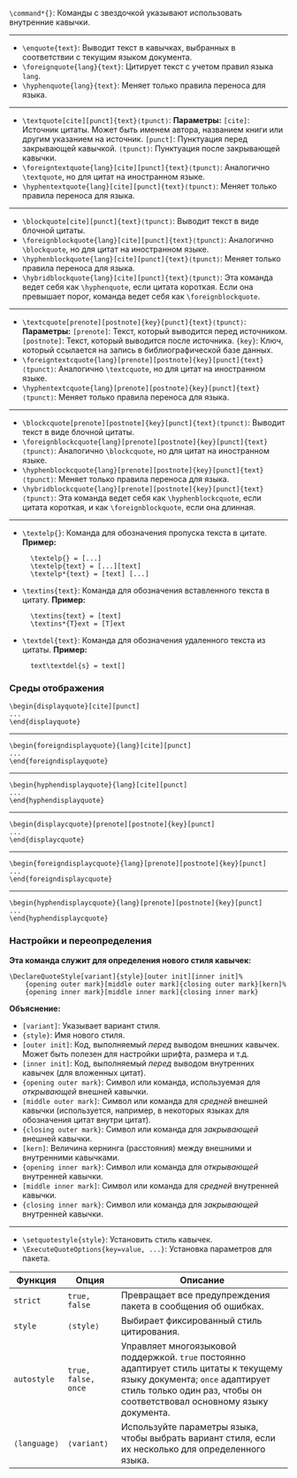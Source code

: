 `\command*{}`: Команды с звездочкой указывают использовать внутренние кавычки.

---

- `\enquote{text}`: Выводит текст в кавычках, выбранных в соответствии с текущим языком документа.
- `\foreignquote{lang}{text}`: Цитирует текст с учетом правил языка `lang`.
- `\hyphenquote{lang}{text}`: Меняет только правила переноса для языка.
---
- `\textquote[cite][punct]{text}⟨tpunct⟩`:
  **Параметры:**
  `[cite]`: Источник цитаты. Может быть именем автора, названием книги или другим указанием на источник.
  `[punct]`: Пунктуация перед закрывающей кавычкой.
  `⟨tpunct⟩`: Пунктуация после закрывающей кавычки.
- `\foreigntextquote{lang}[cite][punct]{text}⟨tpunct⟩`: 
  Аналогично `\textquote`, но для цитат на иностранном языке.
- `\hyphentextquote{lang}[cite][punct]{text}⟨tpunct⟩`: Меняет только правила переноса для языка.
---
- `\blockquote[cite][punct]{text}⟨tpunct⟩`: Выводит текст в виде блочной цитаты.
- `\foreignblockquote{lang}[cite][punct]{text}⟨tpunct⟩`: 
  Аналогично `\blockquote`, но для цитат на иностранном языке.
- `\hyphenblockquote{lang}[cite][punct]{text}⟨tpunct⟩`: Меняет только правила переноса для языка.
- `\hybridblockquote{lang}[cite][punct]{text}⟨tpunct⟩`: Эта команда ведет себя как `\hyphenquote`, если цитата короткая. Если она превышает порог, команда ведет себя как `\foreignblockquote`.
---

- `\textcquote[prenote][postnote]{key}[punct]{text}⟨tpunct⟩`:
  **Параметры:**
  `[prenote]`: Текст, который выводится перед источником.
  `[postnote]`: Текст, который выводится после источника.
  `{key}`: Ключ, который ссылается на запись в библиографической базе данных.
- `\foreigntextcquote{lang}[prenote][postnote]{key}[punct]{text}⟨tpunct⟩`: Аналогично `\textcquote`, но для цитат на иностранном языке.
- `\hyphentextcquote{lang}[prenote][postnote]{key}[punct]{text}⟨tpunct⟩`: Меняет только правила переноса для языка.
---
- `\blockcquote[prenote][postnote]{key}[punct]{text}⟨tpunct⟩`: Выводит текст в виде блочной цитаты.
- `\foreignblockcquote{lang}[prenote][postnote]{key}[punct]{text}⟨tpunct⟩`: Аналогично `\blockcquote`, но для цитат на иностранном языке.
- `\hyphenblockcquote{lang}[prenote][postnote]{key}[punct]{text}⟨tpunct⟩`: Меняет только правила переноса для языка.
- `\hybridblockcquote{lang}[prenote][postnote]{key}[punct]{text}⟨tpunct⟩`: Эта команда ведет себя как `\hyphenblockcquote`, если цитата короткая, и как `\foreignblockquote`, если она длинная.

---

- `\textelp{}`: Команда для обозначения пропуска текста в цитате.
  **Пример:**
  ```
	\textelp{} = [...]
	\textelp{text} = [...][text]
	\textelp*{text} = [text] [...]
	```

- `\textins{text}`: Команда для обозначения вставленного текста в цитату.
  **Пример:**
  ```
	\textins{text} = [text]
	\textins*{T}ext = [T]ext
	```
	
- `\textdel{text}`: Команда для обозначения удаленного текста из цитаты.
  **Пример:**
  ```
	text\textdel{s} = text[]
	```

### Среды отображения

```
\begin{displayquote}[cite][punct]
...
\end{displayquote}
```

---
```
\begin{foreigndisplayquote}{lang}[cite][punct]
...
\end{foreigndisplayquote}
```

---
```
\begin{hyphendisplayquote}{lang}[cite][punct]
...
\end{hyphendisplayquote}
```

---
```
\begin{displaycquote}[prenote][postnote]{key}[punct]
...
\end{displaycquote}
```

---
```
\begin{foreigndisplaycquote}{lang}[prenote][postnote]{key}[punct]
...
\end{foreigndisplaycquote}
```

---
```
\begin{hyphendisplaycquote}{lang}[prenote][postnote]{key}[punct]
...
\end{hyphendisplaycquote}
```

### Настройки и переопределения

**Эта команда служит для определения нового стиля кавычек:**

```
\DeclareQuoteStyle[variant]{style}[outer init][inner init]%
	{opening outer mark}[middle outer mark]{closing outer mark}[kern]%
	{opening inner mark}[middle inner mark]{closing inner mark}
```

**Объяснение:**

- `[variant]`: Указывает вариант стиля.
- `{style}`: Имя нового стиля.
- `[outer init]`: Код, выполняемый _перед_ выводом внешних кавычек. Может быть полезен для настройки шрифта, размера и т.д.
- `[inner init]`: Код, выполняемый _перед_ выводом внутренних кавычек (для вложенных цитат).
- `{opening outer mark}`: Символ или команда, используемая для _открывающей_ внешней кавычки.
- `[middle outer mark]`: Символ или команда для _средней_ внешней кавычки (используется, например, в некоторых языках для обозначения цитат внутри цитат).
- `{closing outer mark}`: Символ или команда для _закрывающей_ внешней кавычки.
- `[kern]`: Величина кернинга (расстояния) между внешними и внутренними кавычками.
- `{opening inner mark}`: Символ или команда для _открывающей_ внутренней кавычки.
- `[middle inner mark]`: Символ или команда для _средней_ внутренней кавычки.
- `{closing inner mark}`: Символ или команда для _закрывающей_ внутренней кавычки.

---
- `\setquotestyle{style}`: Установить стиль кавычек.
- `\ExecuteQuoteOptions{key=value, ...}`: Установка параметров для пакета.


| Функция      | Опция               | Описание                                                                                                                                                                                             |
| ------------ | ------------------- | ---------------------------------------------------------------------------------------------------------------------------------------------------------------------------------------------------- |
| `strict`     | `true, false`       | Превращает все предупреждения пакета в сообщения об ошибках.                                                                                                                                         |
| `style`      | `⟨style⟩`           | Выбирает фиксированный стиль цитирования.                                                                                                                                                            |
| `autostyle`  | `true, false, once` | Управляет многоязыковой поддержкой. `true` постоянно адаптирует стиль цитаты к текущему языку документа; `once` адаптирует стиль только один раз, чтобы он соответствовал основному языку документа. |
| `⟨language⟩` | `⟨variant⟩`         | Используйте параметры языка, чтобы выбрать вариант стиля, если их несколько для определенного языка.                                                                                                 |
